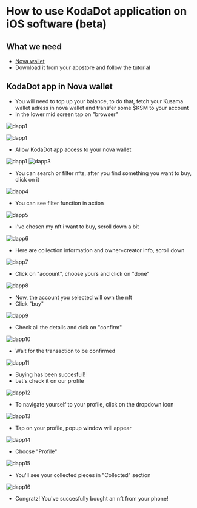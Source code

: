 # How to use KodaDot application on iOS software (beta)

## What we need

- [Nova wallet ](https://novawallet.io/)
- Download it from your appstore and follow the tutorial

## KodaDot app in Nova wallet

- You will need to top up your balance, to do that, fetch your Kusama wallet adress in nova wallet and transfer some $KSM to your account
- In the lower mid screen tap on "browser"

![dapp1](/nova-ios-tutorial/155.jpg)



![dapp1](/nova-ios-tutorial/156.jpg)

- Allow KodaDot app access to your nova wallet

![dapp1](/nova-ios-tutorial/157.jpg)
![dapp3](/novawallet-kodadot-dapp/ss_2522.png)

- You can search or filter nfts, after you find something you want to buy, click on it

![dapp4](/novawallet-kodadot-dapp/ss_2523.png)

- You can see filter function in action

![dapp5](/novawallet-kodadot-dapp/ss_2524.png)

- I've chosen my nft i want to buy, scroll down a bit

![dapp6](/novawallet-kodadot-dapp/ss_2525.png)

- Here are collection information and owner+creator info, scroll down

![dapp7](/novawallet-kodadot-dapp/ss_2526.png)

- Click on "account", choose yours and click on "done"

![dapp8](/novawallet-kodadot-dapp/ss_2527.png)

- Now, the account you selected will own the nft
- Click "buy"

![dapp9](/novawallet-kodadot-dapp/ss_2528.png)

- Check all the details and cick on "confirm"

![dapp10](/novawallet-kodadot-dapp/ss_2529.png)

- Wait for the transaction to be confirmed

![dapp11](/novawallet-kodadot-dapp/ss_2530.png)

- Buying has been succesfull!
- Let's check it on our profile

![dapp12](/novawallet-kodadot-dapp/ss_2531.png)

- To navigate yourself to your profile, click  on the dropdown icon

![dapp13](/novawallet-kodadot-dapp/ss_2532.png)

- Tap on your profile, popup window will appear

![dapp14](/novawallet-kodadot-dapp/ss_2533.png)

- Choose "Profile"

![dapp15](/novawallet-kodadot-dapp/ss_2534.png)

- You'll see your collected pieces in "Collected" section

![dapp16](/novawallet-kodadot-dapp/ss_2535.png)

- Congratz! You've succesfully bought an nft from your phone!
